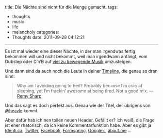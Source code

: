 title: Die Nächte sind nicht für die Menge gemacht.
tags:
  - thoughts
  - music
  - life
  - melancholy
categories:
  - Thoughts
date: 2011-09-28 04:12:21
---

Es ist mal wieder eine dieser Nächte, in der man irgendwas fertig bekommen will und nicht bekommt, weil man irgendwann anfängt, vom Dubstep oder D&#8217;n&#8216;B auf [viel zu bewegende Musik](http://www.youtube.com/watch?v=CZMBTuSQycA) umzusteigen.

Und dann sind da auch noch die Leute in deiner [Timeline,](http://twitter.com/nkoehring) die genau so dran sind:

> Why am I avoiding going to bed? Probably because I&#8217;m crap at sleeping, yet I&#8217;m frackin&#8217; awesome at being tired. Not a good mix.
&#8212; [Remy Sharp](http://twitter.com/#!/rem/status/118857400206893057)

Und das sagt es doch perfekt aus. Genau wie der Titel, der übrigens von [@heavle](http://twitter.com/#!/Heavle/status/118854288679256064) kommt.

Aber dafür hab ich nen tollen neuen Header. Gefällt er? Ich weiß, die Frage ist
eher rhetorisch, da ich keine Kommentarfunktion habe. Aber es gibt ja [Identi.ca](http://identi.ca/nkoehring), [Twitter](http://twitter.com/nkoehring), [Facebook](http://facebook.com/nkoehring), [Formspring](http://formspring.me/nkoehring), [Google+](https://plus.google.com/102604815131088165666), [about.me](http://about.me/nkoehring) …
